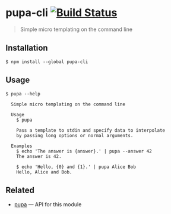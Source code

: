 # pupa-cli [![Build Status](https://travis-ci.org/sonicdoe/pupa-cli.svg)](https://travis-ci.org/sonicdoe/pupa-cli)

> Simple micro templating on the command line

## Installation

```console
$ npm install --global pupa-cli
```

## Usage

```console
$ pupa --help

  Simple micro templating on the command line

  Usage
    $ pupa

    Pass a template to stdin and specify data to interpolate
    by passing long options or normal arguments.

  Examples
    $ echo 'The answer is {answer}.' | pupa --answer 42
    The answer is 42.

    $ echo 'Hello, {0} and {1}.' | pupa Alice Bob
    Hello, Alice and Bob.
```

## Related

- [pupa](https://github.com/sindresorhus/pupa) — API for this module
